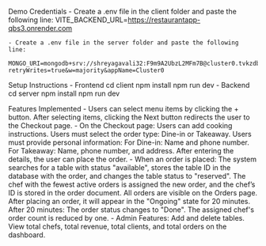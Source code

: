 Demo Credentials
    - Create a .env file in the client folder and paste the following line:
        VITE_BACKEND_URL=https://restaurantapp-qbs3.onrender.com

    - Create a .env file in the server folder and paste the following line:
        MONGO_URI=mongodb+srv://shreyagavali32:F9m9A2UbzL2MFm7B@cluster0.tvkzdbi.mongodb.net/?retryWrites=true&w=majority&appName=Cluster0

Setup Instructions
    - Frontend
        cd client
        npm install
        npm run dev
    - Backend
        cd server
        npm install
        npm run dev

Features Implemented
    - Users can select menu items by clicking the + button. After selecting items, clicking the Next button redirects the user to the Checkout page.
    - On the Checkout page:
        Users can add cooking instructions.
        Users must select the order type: Dine-in or Takeaway.
        Users must provide personal information:
        For Dine-in: Name and phone number.
        For Takeaway: Name, phone number, and address.
        After entering the details, the user can place the order.
    - When an order is placed:
        The system searches for a table with status "available", stores the table ID in the database with the order, and changes the table status to "reserved".
        The chef with the fewest active orders is assigned the new order, and the chef’s ID is stored in the order document.
        All orders are visible on the Orders page. After placing an order, it will appear in the "Ongoing" state for 20 minutes. After 20 minutes:
        The order status changes to "Done".
        The assigned chef's order count is reduced by one.
    - Admin Features:
        Add and delete tables.
        View total chefs, total revenue, total clients, and total orders on the dashboard.